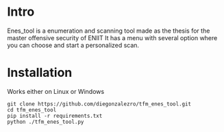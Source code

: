 # Intro

Enes_tool is a enumeration and scanning tool made as the thesis for the master offensive security of ENIIT
It has a menu with several option where you can choose and start a personalized scan.

# Installation

Works either on Linux or Windows

```
git clone https://github.com/diegonzalezro/tfm_enes_tool.git
cd tfm_enes_tool
pip install -r requirements.txt
python ./tfm_enes_tool.py
```
